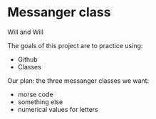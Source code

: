 # Messanger class 
Will and Will

The goals of this project are to practice using: 
* Github 
* Classes 

Our plan: 
the three messanger classes we want: 
* morse code 
* something else  
* numerical values for letters 

